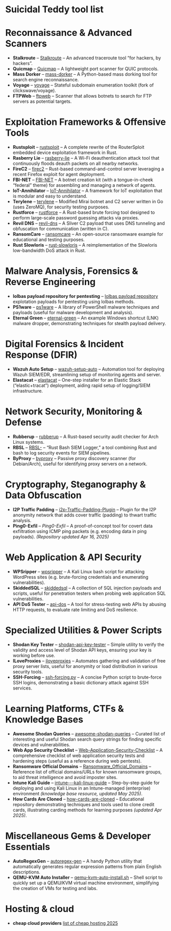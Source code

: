 # Suicidal Teddy tool list

# Reconnaissance & Advanced Scanners

* **Stalkroute** – [Stalkroute](https://github.com/s-b-repo/Stalkroute) – An advanced traceroute tool “for hackers, by hackers”.
* **Quicmap** – [Quicmap](https://github.com/s-b-repo/Quicmap) – A lightweight port scanner for QUIC protocols.
* **Mass Dorker** – [mass-dorker](https://github.com/s-b-repo/mass-dorker) – A Python-based mass dorking tool for search engine reconnaissance.
* **Voyage** – [voyage](https://github.com/s-b-repo/voyage) – Stateful subdomain enumeration toolkit (fork of clickswave/voyage).
* **FTPWeb** – [ftpweb](https://github.com/s-b-repo/ftpweb) – Scanner that allows botnets to search for FTP servers as potential targets.

# Exploitation Frameworks & Offensive Tools

* **Rustsploit** – [rustsploit](https://github.com/s-b-repo/rustsploit) – A complete rewrite of the RouterSploit embedded device exploitation framework in Rust.
* **Rasberry Lie** – [rasberry-lie](https://github.com/s-b-repo/rasberry-lie) – A Wi-Fi deauthentication attack tool that continuously floods deauth packets on all nearby networks.
* **FireC2** – [firec2](https://github.com/s-b-repo/firec2) – Rust-based command-and-control server leveraging a recent Firefox exploit for agent deployment.
* **FBI-NET** – [FBI-NET](https://github.com/s-b-repo/FBI-NET) – A botnet creation kit (with a tongue-in-cheek “federal” theme) for assembling and managing a network of agents.
* **IoT-Annihilator** – [IoT-Annihilator](https://github.com/s-b-repo/IoT-Annihilator) – A framework for IoT exploitation that is modular and easy to understand.
* **Terylene** – [terylene](https://github.com/s-b-repo/terylene) – Modified Mirai botnet and C2 server written in Go (uses ZeroMQ), for security testing purposes.
* **Rustforce** – [rustforce](https://github.com/s-b-repo/rustforce) – A Rust-based brute forcing tool designed to perform large-scale password guessing attacks via proxies.
* **Revil DNS** – [revil-dns](https://github.com/s-b-repo/revil-dns) – A Sliver C2 payload that uses DNS tunneling and obfuscation for communication (written in C).
* **RansomCare** – [ransomcare](https://github.com/s-b-repo/ransomcare) – An open-source ransomware example for educational and testing purposes.
* **Rust Slowloris** – [rust-slowloris](https://github.com/s-b-repo/rust-slowloris) – A reimplementation of the Slowloris low-bandwidth DoS attack in Rust.
 
# Malware Analysis, Forensics & Reverse Engineering

* **lolbas payload repository for pentesting** – [lolbas payload repository](https://github.com/s-b-repo/lolbas-malware-depo) explotation payloads for pentesting using lolbas methods.
* **PS1ware** – [ps1ware](https://github.com/s-b-repo/ps1ware) – A library of PowerShell malware techniques and payloads (useful for malware development and analysis).
* **Eternal Green** – [eternal-green](https://github.com/s-b-repo/eternal-green) – An example Windows shortcut (LNK) malware dropper, demonstrating techniques for stealth payload delivery.

# Digital Forensics & Incident Response (DFIR)

* **Wazuh Auto Setup** – [wazuh-setup-auto](https://github.com/s-b-repo/wazuh-setup-auto) – Automation tool for deploying Wazuh SIEM/EDR, streamlining setup of monitoring agents and server.
* **Elastacat** – [elastacat](https://github.com/s-b-repo/elastacat) – One-step installer for an Elastic Stack (“elastic+tracat”) deployment, aiding rapid setup of logging/SIEM infrastructure.

# Network Security, Monitoring & Defense

* **Rubberup** – [rubberup](https://github.com/s-b-repo/rubberup) – A Rust-based security audit checker for Arch Linux systems.
* **RBSL** – [RBSL-](https://github.com/s-b-repo/RBSL-) – “Rust Bash SIEM Logger,” a tool combining Rust and bash to log security events for SIEM pipelines.
* **ByProxy** – [byproxy](https://github.com/s-b-repo/byproxy) – Passive proxy discovery scanner (for Debian/Arch), useful for identifying proxy servers on a network.

# Cryptography, Steganography & Data Obfuscation

* **I2P Traffic Padding** – [i2p-Traffic-Padding-Plugin](https://github.com/s-b-repo/i2p-Traffic-Padding-Plugin) – Plugin for the I2P anonymity network that adds cover traffic (padding) to thwart traffic analysis.
* **Ping0-Exfil** – *Ping0-Exfil* – A proof-of-concept tool for covert data exfiltration using ICMP ping packets (e.g. encoding data in ping payloads). *(Repository updated Apr 16, 2025)*

# Web Application & API Security

* **WPSripper** – [wpsripper](https://github.com/s-b-repo/wpsripper) – A Kali Linux bash script for attacking WordPress sites (e.g. brute-forcing credentials and enumerating vulnerabilities).
* **SkiddedSQL** – [skiddedsql](https://github.com/s-b-repo/skiddedsql) – A collection of SQL injection payloads and scripts, useful for penetration testers when probing web application SQL vulnerabilities.
* **API DoS Tester** – [api-dos](https://github.com/s-b-repo/api-dos) – A tool for stress-testing web APIs by abusing HTTP requests, to evaluate rate limiting and DoS resilience.

# Specialized Utilities & Power Scripts

* **Shodan Key Tester** – [shodan-api-key-tester](https://github.com/s-b-repo/shodan-api-key-tester) – Simple utility to verify the validity and access level of Shodan API keys, ensuring your key is working before use.
* **ILoveProxies** – [iloveproxies](https://github.com/s-b-repo/iloveproxies) – Automates gathering and validation of free proxy server lists, useful for anonymity or load distribution in various security tools.
* **SSH-Forcing** – [ssh-forcing.py](https://github.com/s-b-repo/ssh-forcing.py) – A concise Python script to brute-force SSH logins, demonstrating a basic dictionary attack against SSH services.

# Learning Platforms, CTFs & Knowledge Bases

* **Awesome Shodan Queries** – [awesome-shodan-queries](https://github.com/s-b-repo/awesome-shodan-queries) – Curated list of interesting and useful Shodan search query strings for finding specific devices and vulnerabilities.
* **Web App Security Checklist** – [Web-Application-Security-Checklist](https://github.com/s-b-repo/Web-Application-Security-Checklist) – A comprehensive checklist of web application security tests and hardening steps (useful as a reference during web pentests).
* **Ransomware Official Domains** – [Ransomware\_Official\_Domains](https://github.com/s-b-repo/Ransomware_Official_Domains) – Reference list of official domains/URLs for known ransomware groups, to aid threat intelligence and avoid imposter sites.
* **Intune Kali Guide** – [intune---kali-linux-guide](https://github.com/s-b-repo/intune---kali-linux-guide) – Step-by-step guide for deploying and using Kali Linux in an Intune-managed (enterprise) environment *(knowledge base resource, updated May 2025)*.
* **How Cards Are Cloned** – [how-cards-are-cloned](https://github.com/s-b-repo/how-cards-are-cloned) – Educational repository demonstrating techniques and tools used to clone credit cards, illustrating carding methods for learning purposes *(updated Apr 2025)*.

# Miscellaneous Gems & Developer Essentials

* **AutoRegexGen** – [autoregex-gen](https://github.com/s-b-repo/autoregex-gen) – A handy Python utility that automatically generates regular expression patterns from plain English descriptions.
* **QEMU-KVM Auto Installer** – [qemu-kvm-auto-install.sh](https://github.com/s-b-repo/qemu-kvm-auto-install.sh) – Shell script to quickly set up a QEMU/KVM virtual machine environment, simplifying the creation of VMs for testing and labs.

# Hosting & cloud
* **cheap cloud providers** [list of cheap hosting 2025](https://github.com/s-b-repo/cheap-hosting-list-2025)


